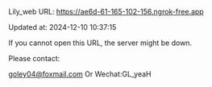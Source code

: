 Lily_web URL: https://ae6d-61-165-102-156.ngrok-free.app

Updated at: 2024-12-10 10:37:15

If you cannot open this URL, the server might be down.

Please contact: 

goley04@foxmail.com Or Wechat:GL_yeaH